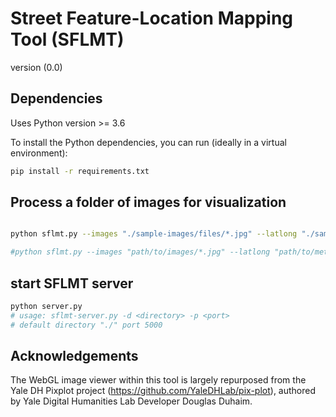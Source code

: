 # Street Feature-Location Mapping Tool (SFLMT)
version (0.0)

## Dependencies

Uses Python version >= 3.6

To install the Python dependencies, you can run (ideally in a virtual environment):

```bash
pip install -r requirements.txt
```

## Process a folder of images for visualization

```bash

python sflmt.py --images "./sample-images/files/*.jpg" --latlong "./sample-images/sample-images-metadata.json"

#python sflmt.py --images "path/to/images/*.jpg" --latlong "path/to/metadata/*.json"
```

## start SFLMT server

```bash
python server.py
# usage: sflmt-server.py -d <directory> -p <port>
# default directory "./" port 5000
```

## Acknowledgements
The WebGL image viewer within this tool is largely repurposed from the Yale DH Pixplot project (https://github.com/YaleDHLab/pix-plot), authored by Yale Digital Humanities Lab Developer Douglas Duhaim.
